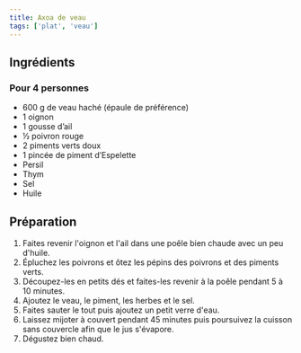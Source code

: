 ```yaml
---
title: Axoa de veau
tags: ['plat', 'veau']
---
```


## Ingrédients
### Pour 4 personnes

-  600 g de veau haché (épaule de préférence)
-  1 oignon
-  1 gousse d’ail
-  ½ poivron rouge
-  2 piments verts doux
-  1 pincée de piment d’Espelette
-  Persil
-  Thym
-  Sel
-  Huile

## Préparation

1. Faites revenir l'oignon et l'ail dans une poêle bien chaude avec un peu d'huile.
2. Épluchez les poivrons et ôtez les pépins des poivrons et des piments verts.
3. Découpez-les en petits dés et faites-les revenir à la poêle pendant 5 à 10 minutes.
4. Ajoutez le veau, le piment, les herbes et le sel.
5. Faites sauter le tout puis ajoutez un petit verre d'eau.
6. Laissez mijoter à couvert pendant 45 minutes puis poursuivez la cuisson sans couvercle afin que le jus s'évapore.
7. Dégustez bien chaud.
